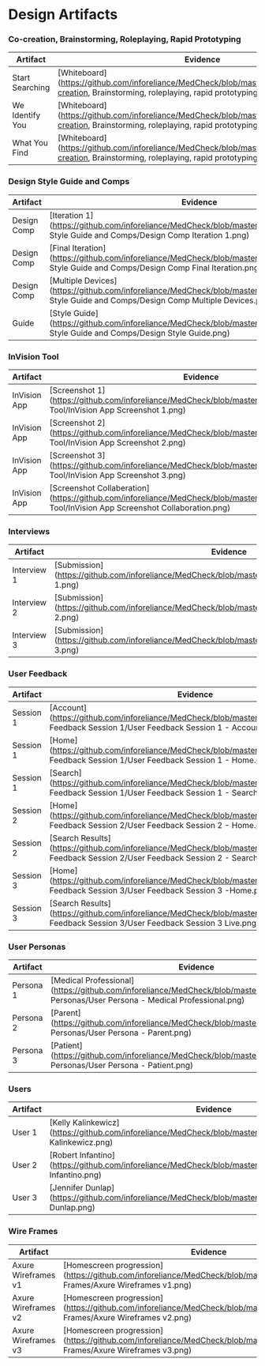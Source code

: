 # Design Artifacts

### Co-creation, Brainstorming, Roleplaying, Rapid Prototyping
Artifact | Evidence 
--- | --- 
Start Searching | [Whiteboard](https://github.com/inforeliance/MedCheck/blob/master/Artifacts/Design/Co-creation, Brainstorming, roleplaying, rapid prototyping/Start Searching.png)
We Identify You| [Whiteboard](https://github.com/inforeliance/MedCheck/blob/master/Artifacts/Design/Co-creation, Brainstorming, roleplaying, rapid prototyping/We Identify You.png)
What You Find | [Whiteboard](https://github.com/inforeliance/MedCheck/blob/master/Artifacts/Design/Co-creation, Brainstorming, roleplaying, rapid prototyping/What You Find.png)

### Design Style Guide and Comps
Artifact | Evidence 
--- | --- 
Design Comp | [Iteration 1](https://github.com/inforeliance/MedCheck/blob/master/Artifacts/Design/Design Style Guide and Comps/Design Comp Iteration 1.png)
Design Comp| [Final Iteration](https://github.com/inforeliance/MedCheck/blob/master/Artifacts/Design/Design Style Guide and Comps/Design Comp Final Iteration.png)
Design Comp | [Multiple Devices](https://github.com/inforeliance/MedCheck/blob/master/Artifacts/Design/Design Style Guide and Comps/Design Comp Multiple Devices.png)
Guide | [Style Guide](https://github.com/inforeliance/MedCheck/blob/master/Artifacts/Design/Design Style Guide and Comps/Design Style Guide.png)

### InVision Tool
Artifact | Evidence 
--- | --- 
InVision App| [Screenshot 1](https://github.com/inforeliance/MedCheck/blob/master/Artifacts/Design/InVision Tool/InVision App Screenshot 1.png)
InVision App | [Screenshot 2](https://github.com/inforeliance/MedCheck/blob/master/Artifacts/Design/InVision Tool/InVision App Screenshot 2.png)
InVision App | [Screenshot 3](https://github.com/inforeliance/MedCheck/blob/master/Artifacts/Design/InVision Tool/InVision App Screenshot 3.png)
InVision App | [Screenshot Collaberation](https://github.com/inforeliance/MedCheck/blob/master/Artifacts/Design/InVision Tool/InVision App Screenshot Collaboration.png)

### Interviews
Artifact | Evidence 
--- | --- 
Interview 1 | [Submission](https://github.com/inforeliance/MedCheck/blob/master/Artifacts/Design/Interviews/Interview 1.png)
Interview 2 | [Submission](https://github.com/inforeliance/MedCheck/blob/master/Artifacts/Design/Interviews/Interview 2.png)
Interview 3 | [Submission](https://github.com/inforeliance/MedCheck/blob/master/Artifacts/Design/Interviews/Interview 3.png)

### User Feedback
Artifact | Evidence 
--- | --- 
Session 1| [Account](https://github.com/inforeliance/MedCheck/blob/master/Artifacts/Design/User Feedback Session 1/User Feedback Session 1 - Account.png)
Session 1 | [Home](https://github.com/inforeliance/MedCheck/blob/master/Artifacts/Design/User Feedback Session 1/User Feedback Session 1 - Home.png)
Session 1 | [Search](https://github.com/inforeliance/MedCheck/blob/master/Artifacts/Design/User Feedback Session 1/User Feedback Session 1 - Search.png)
Session 2 | [Home](https://github.com/inforeliance/MedCheck/blob/master/Artifacts/Design/User Feedback Session 2/User Feedback Session 2 - Home.png)
Session 2 | [Search Results](https://github.com/inforeliance/MedCheck/blob/master/Artifacts/Design/User Feedback Session 2/User Feedback Session 2 - Search Results.png)
Session 3 | [Home](https://github.com/inforeliance/MedCheck/blob/master/Artifacts/Design/User Feedback Session 3/User Feedback Session 3 -Home.png)
Session 3 | [Search Results](https://github.com/inforeliance/MedCheck/blob/master/Artifacts/Design/User Feedback Session 3/User Feedback Session 3 Live.png)

### User Personas
Artifact | Evidence 
--- | --- 
Persona 1 | [Medical Professional](https://github.com/inforeliance/MedCheck/blob/master/Artifacts/Design/User Personas/User Persona - Medical Professional.png)
Persona 2 | [Parent](https://github.com/inforeliance/MedCheck/blob/master/Artifacts/Design/User Personas/User Persona - Parent.png)
Persona 3 | [Patient](https://github.com/inforeliance/MedCheck/blob/master/Artifacts/Design/User Personas/User Persona - Patient.png)

### Users
Artifact | Evidence 
--- | --- 
User 1 | [Kelly Kalinkewicz](https://github.com/inforeliance/MedCheck/blob/master/Artifacts/Design/Users/Kelly Kalinkewicz.png)
User 2 | [Robert Infantino](https://github.com/inforeliance/MedCheck/blob/master/Artifacts/Design/Users/Robert Infantino.png)
User 3 | [Jennifer Dunlap](https://github.com/inforeliance/MedCheck/blob/master/Artifacts/Design/Users/Jennifer Dunlap.png)

### Wire Frames
Artifact | Evidence 
--- | --- 
Axure Wireframes v1 | [Homescreen progression](https://github.com/inforeliance/MedCheck/blob/master/Artifacts/Design/Wire Frames/Axure Wireframes v1.png)
Axure Wireframes v2 | [Homescreen progression](https://github.com/inforeliance/MedCheck/blob/master/Artifacts/Design/Wire Frames/Axure Wireframes v2.png)
Axure Wireframes v3 | [Homescreen progression](https://github.com/inforeliance/MedCheck/blob/master/Artifacts/Design/Wire Frames/Axure Wireframes v3.png)





